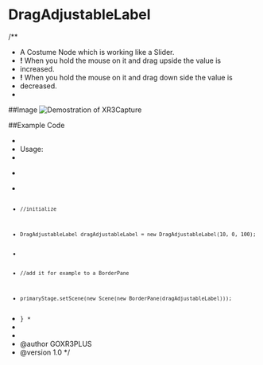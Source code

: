 # DragAdjustableLabel


/**
 * A Costume Node which is working like a Slider. <br>
 * <b>!</b> When you hold the mouse on it and drag upside the value is
 * increased. <br>
 * <b>!</b> When you hold the mouse on it and drag down side the value is
 * decreased.
 * 
 
##Image
![Demostration of XR3Capture](http://i.stack.imgur.com/zPbL0.png)

 
##Example Code
 * <br>
 * Usage:
 * 
 * <pre>
 * <code>
*     //initialize
*     DragAdjustableLabel dragAdjustableLabel = new DragAdjustableLabel(10, 0, 100);
*     
*     //add it for example to a BorderPane
*     primaryStage.setScene(new Scene(new BorderPane(dragAdjustableLabel)));
 * }
 *</code>
 * </pre>
 * 
 * @author GOXR3PLUS
 * @version 1.0
 */

